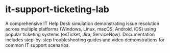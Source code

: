 # it-support-ticketing-lab
A comprehensive IT Help Desk simulation demonstrating issue resolution across multiple platforms (Windows, Linux, macOS, Android, iOS) using popular ticketing systems (osTicket, Jira, ServiceNow). Documentation includes step-by-step troubleshooting guides and video demonstrations for common IT support scenarios.
